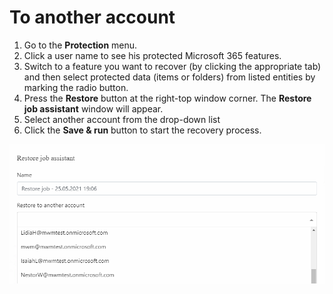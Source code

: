 # To another account

1. Go to the **Protection** menu.
2. Click a user name to see his protected Microsoft 365 features.
3. Switch to a feature you want to recover (by clicking the appropriate tab) and then select protected data (items or folders) from listed entities by marking the radio button.&#x20;
4. Press the **Restore** button at the right-top window corner. The **Restore job assistant** window will appear.
5. Select another account from the drop-down list
6. Click the **Save & run** button to start the recovery process.

![](<../../../../.gitbook/assets/obraz (6).png>)


